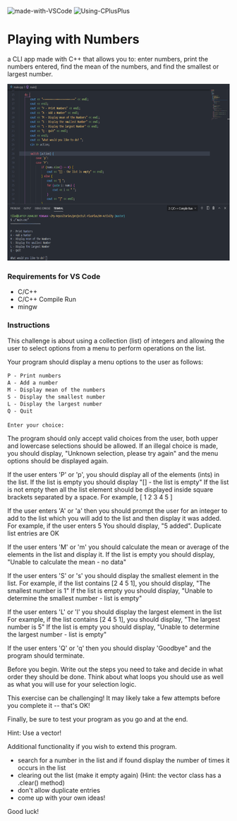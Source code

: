 ![made-with-VSCode](https://img.shields.io/badge/Made%20With-VS%20Code-green)  ![Using-CPlusPlus](https://img.shields.io/badge/Using-C%2B%2B-ff69b4)

# Playing with Numbers
a CLI app made with C++ that allows you to: enter numbers, print the numbers entered, find the mean of the numbers, and find the smallest or largest number.

<img src="./assets/screenshot.png"
     alt="Img"
     style="margin-right: 10px; height: 400px;" />

### Requirements for VS Code
* C/C++
* C/C++ Compile Run
* mingw


### Instructions
This challenge is about using a collection (list) of integers and allowing the user
to select options from a menu to perform operations on the list.
    
Your program should display a menu options to the user as follows:
    
    P - Print numbers
    A - Add a number
    M - Display mean of the numbers
    S - Display the smallest number
    L - Display the largest number
    Q - Quit

    Enter your choice:
    
The program should only accept valid choices from the user, both upper and lowercase selections should be allowed.
If an illegal choice is made, you should display, "Unknown selection, please try again" and the menu options should be
displayed again.


If the user enters 'P' or 'p', you should display all of the elements (ints) in the list.
If the list is empty you should display "[] - the list is empty"
If the list is not empty then all the list element should be displayed inside square brackets separated by a space. 
For example, [ 1 2 3 4 5 ]
      
If the user enters 'A' or 'a' then you should prompt the user for an integer to add to the list 
which you will add to the list and then display it was added. For example, if the user enters 5
You should display, "5 added".
Duplicate list entries are OK

If the user enters 'M' or 'm'  you should calculate the mean or average of the elements in the list and display it.
If the list is empty you should display, "Unable to calculate the mean - no data"

If the user enters 'S' or 's' you should display the smallest element in the list.
For example, if the list contains [2 4 5 1],  you should display, "The smallest number is 1"
If the list is empty you should display, "Unable to determine the smallest number - list is empty"

If the user enters 'L' or 'l' you should display the largest element in the list
For example, if the list contains [2 4 5 1], you should display, "The largest number is 5"
If the list is empty you should display, "Unable to determine the largest number - list is empty"

If the user enters 'Q' or 'q' then you should display 'Goodbye" and the program should terminate.

Before you begin. Write out the steps you need to take and decide in what order they should be done.
Think about what loops you should use as well as what you will use for your selection logic.

This exercise can be challenging! It may likely take a few attempts before you complete it -- that's OK!

Finally, be sure to test your program as you go and at the end.

Hint: Use a vector!

Additional functionality if you wish to extend this program.

- search for a number in the list and if found display the number of times it occurs in the list
- clearing out the list (make it empty again) (Hint: the vector class has a .clear() method)
- don't allow duplicate entries
- come up with your own ideas!

Good luck!
